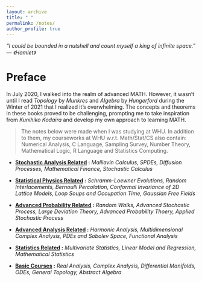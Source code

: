 ```yaml
---
layout: archive
title: " "
permalink: /notes/
author_profile: true
---
```



*“I could be bounded in a nutshell and count myself a king of infinite space.” ― 《Hamlet》*

Preface
===

In July 2020, I walked into the realm of advanced MATH. However, it wasn’t until I read *Topology* by *Munkres* and *Algebra* by *Hungerford* during the Winter of 2021 that I realized it’s overwhelming. The concepts and theorems in these books proved to be challenging, prompting me to take inspiration from *Kunihiko Kodaira* and develop my own approach to learning MATH.

> The notes below were made when I was studying at WHU. In addition to them, my courseworks at WHU w.r.t. Math/Stat/CS also contain: Numerical Analysis, C Language, Sampling Survey, Number Theory, Mathematical Logic, R Language and Statistics Computing.

- **[Stochastic Analysis Related](../_pages/stoana.md) :** *Malliavin Calculus, SPDEs, Diffusion Processes, Mathematical Finance, Stochastic Calculus*

- **[Statistical Physics Related](../_pages/statphy.md) :** *Schramm-Loewner Evolutions, Random Interlacements, Bernoulli Percolation, Conformal Invariance of 2D Lattice Models, Loop Soups and Occupation Time, Gaussian Free Fields*

- **[Advanced Probability Related](../_pages/advprob.md) :** *Random Walks, Advanced Stochastic Process, Large Deviation Theory, Advanced Probability Thoery, Applied Stochastic Process*

- **[Advanced Analysis Related](../_pages/advana.md) :** *Harmonic Analysis, Multidimensional Complex Analysis, PDEs and Sobolev Space, Functional Analysis*

- **[Statistics Related](../_pages/stat.md) :** *Multivariate Statistics, Linear Model and Regression, Mathematical Statistics*

- **[Basic Courses](../_pages/basic.md) :** *Real Analysis, Complex Analysis, Differential Manifolds, ODEs, General Topology, Abstract Algebra*


<br>
<br>
<br>
<br>
<br>
<br>
<br>
<br>
<br>
<br>
<br>
<br>
